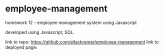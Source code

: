 # employee-management
homework 12 - employee management system using Javascript


developed using Javascript, SQL.

link to repo: https://github.com/ellackramer/employee-management
link to deployed page:
